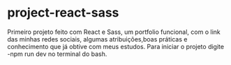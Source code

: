 # project-react-sass
Primeiro projeto feito com React e Sass, um portfolio funcional, com o link das minhas redes sociais, algumas atribuições,boas práticas e conhecimento que já obtive com meus estudos.
Para iniciar o projeto digite -npm run dev no terminal do bash.
